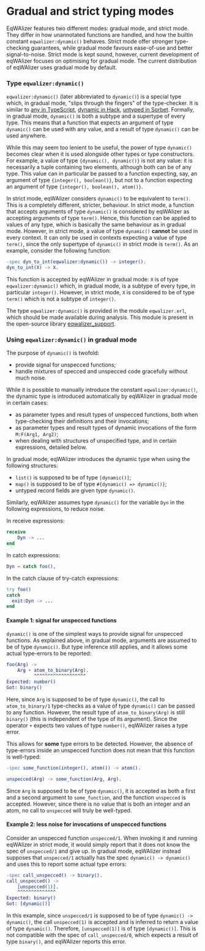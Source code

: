# Gradual and strict typing modes

EqWAlizer features two different modes: gradual mode, and strict mode. They differ in how
unannotated functions are handled, and how the builtin constant `eqwalizer:dynamic()` behaves.
Strict mode offer stronger type-checking guarantees, while gradual mode favours ease-of-use
and better signal-to-noise.
Strict mode is kept sound, however, current development of eqWAlizer focuses on optimising for
gradual mode. The current distribution of eqWAlizer uses gradual mode by default.


### Type `eqwalizer:dynamic()`

`eqwalizer:dynamic()` (later abbreviated to `dynamic()`) is a special type which,
in gradual mode, "slips through the fingers" of the type-checker. It is similar to
[any in TypeScript](https://www.typescriptlang.org/docs/handbook/basic-types.html#any),
[dynamic in Hack](https://docs.hhvm.com/hack/built-in-types/dynamic),
[untyped in Sorbet](https://sorbet.org/docs/untyped).
Formally, in gradual mode, `dynamic()` is both a subtype and a supertype of every type. This
means that a function that expects an argument of type `dynamic()` can be used with any
value, and a result of type `dynamic()` can be used anywhere.

While this may seem too lenient to be useful, the power of type `dynamic()` becomes clear when
it is used alongside other types or type constructors. For example, a value of type `{dynamic(), dynamic()}` is
not any value: it is necessarily a tuple containing two elements, although both can be of any type.
This value can in particular be passed to a function expecting, say, an argument of type
`{integer(), boolean()}`, but not to a function expecting an argument of type
`{integer(), boolean(), atom()}`.

In strict mode, eqWAlizer considers `dynamic()` to be equivalent to `term()`. This is a
completely different, stricter, behaviour. In strict mode, a function that accepts arguments
of type `dynamic()` is considered by eqWAlizer as accepting arguments of type `term()`. Hence,
this function can be applied to values of any type, which is basically the same behaviour as in
gradual mode. However, in strict mode, a value of type `dynamic()` **cannot** be used in every
context. It can only be used in contexts expecting a value of type `term()`, since
the only supertype of `dynamic()` in strict mode is `term()`. As an example, consider the
following function:
```Erlang
-spec dyn_to_int(eqwalizer:dynamic()) -> integer().
dyn_to_int(X) -> X.
```
This function is accepted by eqWAlizer in gradual mode: `X` is of type `eqwalizer:dynamic()`
which, in gradual mode, is a subtype of every type, in particular `integer()`. However, in
strict mode, `X` is considered to be of type `term()` which is not a subtype of `integer()`.

The type `eqwalizer:dynamic()` is provided in the module `eqwalizer.erl`, which should be
made available during analysis. This module is present in the open-source library
[eqwalizer_support](https://github.com/WhatsApp/eqwalizer/tree/main/eqwalizer_support).


### Using `eqwalizer:dynamic()` in gradual mode

The purpose of `dynamic()` is twofold:

- provide signal for unspecced functions;
- handle mixtures of specced and unspecced code gracefully without much noise.

While it is possible to manually introduce the constant `eqwalizer:dynamic()`, the dynamic
type is introduced automatically by eqWAlizer in gradual mode in certain cases:

- as parameter types and result types of unspecced functions, both when type-checking their
definitions and their invocations;
- as parameter types and result types of dynamic invocations of the form `M:F(Arg1, Arg2)`;
- when dealing with structures of unspecified type, and in certain expressions, detailed below.

In gradual mode, eqWAlizer introduces the dynamic type when using the following structures:

- `list()` is supposed to be of type `[dynamic()]`;
- `map()` is supposed to be of type `#{dynamic() => dynamic()}`;
- untyped record fields are given type `dynamic()`.

Similarly, eqWAlizer assumes type `dynamic()` for the variable `Dyn` in the following expressions,
to reduce noise.

In receive expressions:
```Erlang
receive
    Dyn -> ...
end
```

In catch expressions:
```Erlang
Dyn = catch foo(),
```

In the catch clause of try-catch expressions:
```Erlang
try foo()
catch
  exit:Dyn -> ...
end
```

#### Example 1: signal for unspecced functions

`dynamic()` is one of the simplest ways to provide signal for unspecced functions.
As explained above, in gradual mode, arguments are assumed to be of type `dynamic()`.
But type inference still applies, and it allows some actual type-errors to be reported:
```Erlang
foo(Arg) ->
    Arg + atom_to_binary(Arg).
          ^^^^^^^^^^^^^^^^^^^
Expected: number()
Got: binary()
```
Here, since `Arg` is supposed to be of type `dynamic()`, the call to `atom_to_binary/1`
type-checks as a value of type `dynamic()` can be passed to any function. However, the
result type of `atom_to_binary(Arg)` is still `binary()` (this is independent of the
type of its argument). Since the operator `+` expects two values of type `number()`,
eqWAlizer raises a type error.

This allows for **some** type errors to be detected. However, the absence of type-errors
inside an unspecced function does not mean that this function is well-typed:
```Erlang
-spec some_function(integer(), atom()) -> atom().

unspecced(Arg) -> some_function(Arg, Arg).
```
Since `Arg` is supposed to be of type `dynamic()`, it is accepted as both a first and a
second argument to `some_function`, and the function `unspecced` is accepted. However,
since there is no value that is both an integer and an atom, no call to `unspecced` will
truly be well-typed.

#### Example 2: less noise for invocations of unspecced functions

Consider an unspecced function `unspecced/1`. When invoking it and running eqWAlizer in
strict mode, it would simply report that it does not know the spec of `unspecced/1` and
give up. In gradual mode, eqWAlizer instead supposes that `unspecced/1` actually has the
spec `dynamic() -> dynamic()` and uses this to report some actual
type errors:
```Erlang
-spec call_unspecced() -> binary().
call_unspecced() ->
    [unspecced(1)].
    ^^^^^^^^^^^^^^
Expected: binary()
Got: [dynamic()]
```
In this example, since `unspecced/1` is supposed to be of type `dynamic() -> dynamic()`,
the call `unspecced(1)` is accepted and is inferred to return a value of type `dynamic()`.
Therefore, `[unspecced(1)]` is of type `[dynamic()]`. This is not compatible with the
spec of `call_unspecced/0`, which expects a result of type `binary()`, and eqWAlizer reports
this error.
